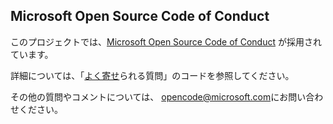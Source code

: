## <a name="microsoft-open-source-code-of-conduct"></a>Microsoft Open Source Code of Conduct

このプロジェクトでは、[Microsoft Open Source Code of Conduct](https://opensource.microsoft.com/codeofconduct/) が採用されています。

詳細については、「[よく寄せ](https://opensource.microsoft.com/codeofconduct/faq/)られる質問」のコードを参照してください。 

その他の質問やコメントについては、 [opencode@microsoft.com](mailto:opencode@microsoft.com)にお問い合わせください。 
